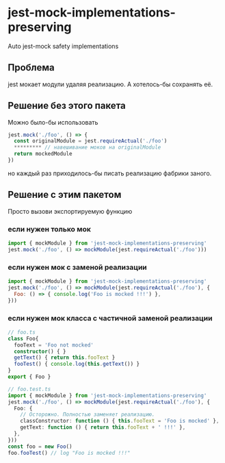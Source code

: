 # jest-mock-implementations-preserving
Auto jest-mock safety implementations
## Проблема
jest мокает модули удаляя реализацию. А хотелось-бы сохранять её.
## Решение без этого пакета
Можно было-бы использовать
``` js
jest.mock('./foo', () => {
  const originalModule = jest.requireActual('./foo')
  ********* // навешивание моков на originalModule
  return mockedModule
})
```
но каждый раз приходилось-бы писать реализацию фабрики заного.
## Решение с этим пакетом
Просто вызови экспортируемую функцию
### если нужен только мок
``` js
import { mockModule } from 'jest-mock-implementations-preserving'
jest.mock('./foo', () => mockModule(jest.requireActual('./foo')))
```
### если нужен мок с заменой реализации
``` js
import { mockModule } from 'jest-mock-implementations-preserving'
jest.mock('./foo', () => mockModule(jest.requireActual('./foo'), {
  Foo: () => { console.log('Foo is mocked !!!') },
}))
```
### если нужен мок класса с частичной заменой реализации
``` ts
// foo.ts
class Foo{
  fooText = 'Foo not mocked'
  constructor() { }
  getText() { return this.fooText }
  fooTest() { console.log(this.getText()) }
}
export { Foo }
```
``` ts
// foo.test.ts
import { mockModule } from 'jest-mock-implementations-preserving'
jest.mock('./foo', () => mockModule(jest.requireActual('./foo'), {
  Foo: {
    // Осторожно. Полностью заменяет реализацию.
    classConstructor: function () { this.fooText = 'Foo is mocked' },
    getText: function () { return this.fooText + ' !!!' },
  },
}))
const foo = new Foo()
foo.fooTest() // log "Foo is mocked !!!"
```

